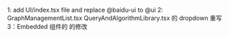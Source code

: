 1: add UI/index.tsx file and replace @baidu-ui to @ui
2: GraphManagementList.tsx QueryAndAlgorithmLibrary.tsx 的 dropdown 重写
3：Embedded 组件的 的修改